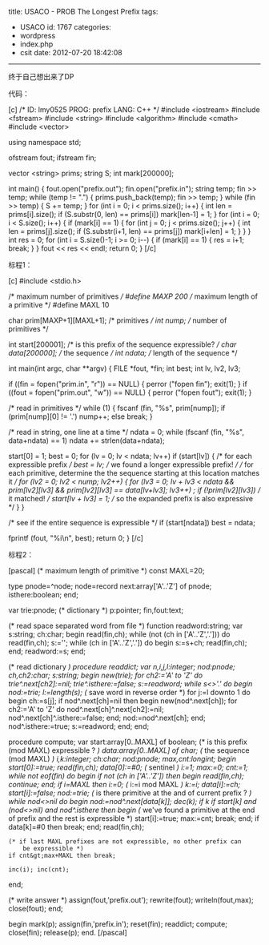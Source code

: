 title: USACO - PROB The Longest Prefix
tags:
  - USACO
id: 1767
categories:
  - wordpress
  - index.php
  - csit
date: 2012-07-20 18:42:08
---

终于自己想出来了DP

代码：<!--more-->

[c]
/*
ID: lmy0525
PROG: prefix
LANG: C++
*/
#include &lt;iostream&gt;
#include &lt;fstream&gt;
#include &lt;string&gt;
#include &lt;algorithm&gt;
#include &lt;cmath&gt;
#include &lt;vector&gt;

using namespace std;

ofstream fout;
ifstream fin;

vector &lt;string&gt; prims;
string S;
int mark[200000];

int main() {
    fout.open(&quot;prefix.out&quot;);
    fin.open(&quot;prefix.in&quot;);
    string temp;
    fin &gt;&gt; temp;
    while (temp != &quot;.&quot;)
    {
        prims.push_back(temp);
        fin &gt;&gt; temp;
    }
    while (fin &gt;&gt; temp)
    {
        S += temp;
    }
    for (int i = 0; i &lt; prims.size(); i++)
    {
        int len = prims[i].size();
        if (S.substr(0, len) == prims[i]) mark[len-1] = 1;
    }
    for (int i = 0; i &lt; S.size(); i++)
    {
        if (mark[i] == 1)
        {
            for (int j = 0; j &lt; prims.size(); j++)
            {
                int len = prims[j].size();
                if (S.substr(i+1, len) == prims[j]) mark[i+len] = 1;
            }
        }
    }
    int res = 0;
    for (int i = S.size()-1; i &gt;= 0; i--)
    {
        if (mark[i] == 1)
        {
            res = i+1;
            break;
        }
    }
    fout &lt;&lt; res &lt;&lt; endl;
    return 0; 
}
[/c]

标程1：

[c]
#include &lt;stdio.h&gt;

/* maximum number of primitives */
#define MAXP 200
/* maximum length of a primitive */
#define MAXL 10

char prim[MAXP+1][MAXL+1]; /* primitives */
int nump;                  /* number of primitives */

int start[200001];         /* is this prefix of the sequence expressible? */
char data[200000];         /* the sequence */
int ndata;                 /* length of the sequence */

int main(int argc, char **argv)
 {
  FILE *fout, *fin;
  int best;
  int lv, lv2, lv3;

  if ((fin = fopen(&quot;prim.in&quot;, &quot;r&quot;)) == NULL)
   {
    perror (&quot;fopen fin&quot;);
      exit(1);
   }
  if ((fout = fopen(&quot;prim.out&quot;, &quot;w&quot;)) == NULL)
   {
    perror (&quot;fopen fout&quot;);
    exit(1);
   }

  /* read in primitives */
  while (1)
   {
    fscanf (fin, &quot;%s&quot;, prim[nump]);
    if (prim[nump][0] != '.') nump++;
    else break;
   }

  /* read in string, one line at a time */
  ndata = 0;
  while (fscanf (fin, &quot;%s&quot;, data+ndata) == 1)
    ndata += strlen(data+ndata);

  start[0] = 1;
  best = 0;
  for (lv = 0; lv &lt; ndata; lv++)
    if (start[lv]) 
     { /* for each expressible prefix */
      best = lv; /* we found a longer expressible prefix! */
      /* for each primitive, determine the the sequence starting at
         this location matches it */
      for (lv2 = 0; lv2 &lt; nump; lv2++)
       {
        for (lv3 = 0; lv + lv3 &lt; ndata &amp;&amp;  prim[lv2][lv3] &amp;&amp;
	    prim[lv2][lv3] == data[lv+lv3]; lv3++)
          ;
	if (!prim[lv2][lv3])   /* it matched! */
	  start[lv + lv3] = 1; /* so the expanded prefix is also expressive */
       }
     } 

  /* see if the entire sequence is expressible */
  if (start[ndata]) best = ndata; 

  fprintf (fout, &quot;%i\n&quot;, best);
  return 0;
 }
[/c]

标程2：

[pascal]
(* maximum length of primitive *)
const MAXL=20;

type pnode=^node;
     node=record
            next:array['A'..'Z'] of pnode;
            isthere:boolean;
          end;

var trie:pnode;     (* dictionary *)
    p:pointer;
    fin,fout:text;

(* read space separated word from file *)
function readword:string;
var s:string;
    ch:char;
begin
  read(fin,ch);
  while (not (ch in ['A'..'Z','.'])) do
    read(fin,ch);
  s:='';
  while (ch in ['A'..'Z','.']) do
  begin
    s:=s+ch;
    read(fin,ch);
  end;
  readword:=s;
end;

(* read dictionary *)
procedure readdict;
var n,i,j,l:integer;
    nod:pnode;
    ch,ch2:char;
    s:string;
begin
  new(trie);
  for ch2:='A' to 'Z' do
    trie^.next[ch2]:=nil;
  trie^.isthere:=false;
  s:=readword;
  while s&lt;&gt;'.' do
  begin
    nod:=trie;
    l:=length(s);
    (* save word in reverse order *)
    for j:=l downto 1 do
    begin
      ch:=s[j];
      if nod^.next[ch]=nil then
      begin
        new(nod^.next[ch]);
        for ch2:='A' to 'Z' do
          nod^.next[ch]^.next[ch2]:=nil;
        nod^.next[ch]^.isthere:=false;
		end;
      nod:=nod^.next[ch];
    end;
    nod^.isthere:=true;
    s:=readword;
  end;
end;

procedure compute;
var start:array[0..MAXL] of boolean; (* is this prefix (mod MAXL) expressible ? *)
    data:array[0..MAXL] of char;     (* the sequence (mod MAXL) *)
    i,k:integer;
    ch:char;
    nod:pnode;
    max,cnt:longint;
begin
  start[0]:=true;
  read(fin,ch);
  data[0]:=#0; (* sentinel *)
  i:=1;
  max:=0; cnt:=1;
  while not eof(fin) do
  begin
    if not (ch in ['A'..'Z']) then
	 begin
      read(fin,ch);
      continue;
	 end;
    if i=MAXL then i:=0;  (* i:=i mod MAXL *)
    k:=i;
    data[i]:=ch;
    start[i]:=false;
    nod:=trie;
    (* is there primitive at the and of current prefix ? *)
    while nod&lt;&gt;nil do
    begin
      nod:=nod^.next[data[k]];
      dec(k); if k      if start[k] and (nod&lt;&gt;nil) and nod^.isthere then
      begin
        (* we've found a primitive at the end of prefix and the rest is
           expressible *)
		  start[i]:=true;
        max:=cnt; break;
      end;
      if data[k]=#0 then break;
    end;
    read(fin,ch);

    (* if last MAXL prefixes are not expressible, no other prefix can
	    be expressible *)
    if cnt&gt;max+MAXL then break;

    inc(i); inc(cnt);
  end;

  (* write answer *)
  assign(fout,'prefix.out');
  rewrite(fout);
  writeln(fout,max);
  close(fout);
end;

begin
  mark(p);
  assign(fin,'prefix.in');
  reset(fin);
  readdict;
  compute;
  close(fin);
  release(p);
end.
[/pascal]